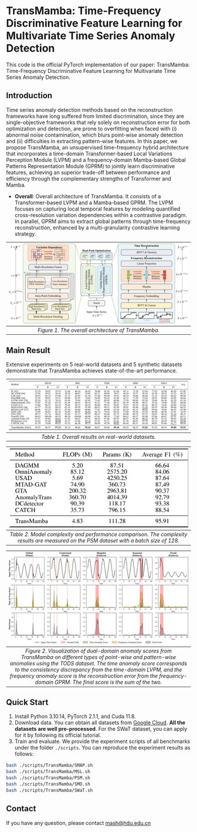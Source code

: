 # TransMamba: Time-Frequency Discriminative Feature Learning for Multivariate Time Series Anomaly Detection


This code is the official PyTorch implementation of our paper: TransMamba: Time-Frequency Discriminative Feature Learning for Multivariate Time Series Anomaly Detection.

## Introduction

Time series anomaly detection methods based on the reconstruction frameworks have long suffered from limited discrimination, since they are single-objective frameworks that rely solely on reconstruction error for both optimization and detection, are prone to overfitting when faced with (i) abnormal noise contamination, which blurs point-wise anomaly detection and (ii) difficulties in extracting pattern-wise features. In this paper, we propose TransMamba, an unsupervised time-frequency hybrid architecture that incorporates a time-domain Transformer-based Local Variations Perception Module (LVPM) and a frequency-domain Mamba-based Global Patterns Representation Module (GPRM) to jointly learn discriminative features, achieving an superior trade-off between performance and efficiency through the complementary strengths of Transformer and Mamba.
- **Overall**: Overall architecture of TransMamba. It consists of a Transformer-based LVPM and a Mamba-based GPRM. The LVPM focuses on capturing local temporal features by modeling quantified cross-resolution variation dependencies within a contrastive paradigm. In parallel, GPRM aims to extract global patterns through time-frequency reconstruction, enhanced by a multi-granularity contrastive learning strategy.

|           ![Figure1](pics/TransMamba.png)           |
|:---------------------------------------------------:| 
| *Figure 1. The overall architecture of TransMamba.* |


## Main Result
Extensive experiments on 5 real-world datasets and 5 synthetic datasets demonstrate that TransMamba achieves state-of-the-art performance.

|          ![Figure2](pics/mainresults.png)          |
|:--------------------------------------------------:| 
| *Table 1. Overall results on real-world datasets.* |


|           ![Figure3](pics/computeresults.png)            |
|:--------------------------------------------------------:| 
| *Table 2. Model complexity and performance comparison. The complexity results are measured on the PSM dataset with a batch size of 128.* |


|                                                                                                                                                                             ![Figure4](pics/anomaly_score.png)                                                                                                                                                                              |
|:-------------------------------------------------------------------------------------------------------------------------------------------------------------------------------------------------------------------------------------------------------------------------------------------------------------------------------------------------------------------------------------------:|
| *Figure 2. Visualization of dual-domain anomaly scores from TransMamba on different types of point-wise and pattern-wise anomalies using the TODS dataset. The time anomaly score corresponds to the consistency discrepancy from the time-domain LVPM, and the frequency anomaly score is the reconstruction error from the frequency-domain GPRM. The final score is the sum of the two.* |

## Quick Start
1. Install Python 3.10.14, PyTorch 2.1.1, and Cuda 11.8.
2. Download data. You can obtain all datasets from [Google Cloud](https://drive.google.com/drive/folders/1gisthCoE-RrKJ0j3KPV7xiibhHWT9qRm?usp=sharing). **All the datasets are well pre-processed**. For the SWaT dataset, you can apply for it by following its official tutorial.
3. Train and evaluate. We provide the experiment scripts of all benchmarks under the folder `./scripts`. You can reproduce the experiment results as follows:
```bash
bash ./scripts/TransMamba/SMAP.sh
bash ./scripts/TransMamba/MSL.sh
bash ./scripts/TransMamba/PSM.sh
bash ./scripts/TransMamba/SMD.sh
bash ./scripts/TransMamba/SWaT.sh
```

## Contact
If you have any question, please contact mash@hdu.edu.cn
